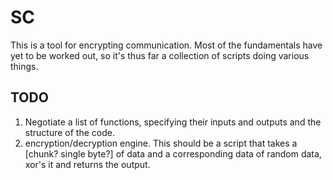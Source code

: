 # SC
This is a tool for encrypting communication.  Most of the fundamentals have yet to be worked out, so it's thus far a collection of scripts doing various things.

## TODO
  1) Negotiate a list of functions, specifying their inputs and outputs and the structure of the code.
  2) encryption/decryption engine.  This should be a script that takes a [chunk? single byte?] of data and a corresponding data of random data, xor's it and returns the output.
